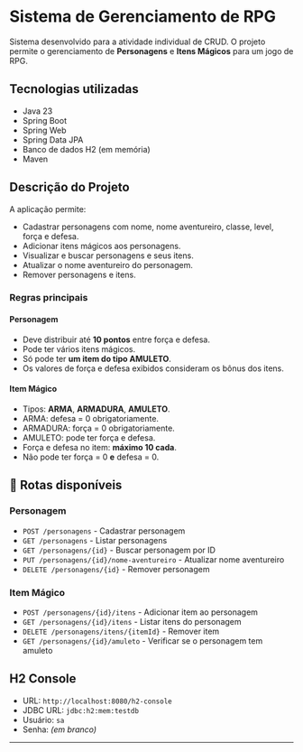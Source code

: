 # Sistema de Gerenciamento de RPG

Sistema desenvolvido para a atividade individual de CRUD. O projeto permite o gerenciamento de **Personagens** e **Itens Mágicos** para um jogo de RPG.

## Tecnologias utilizadas

- Java 23
- Spring Boot
- Spring Web
- Spring Data JPA
- Banco de dados H2 (em memória)
- Maven

## Descrição do Projeto

A aplicação permite:

- Cadastrar personagens com nome, nome aventureiro, classe, level, força e defesa.
- Adicionar itens mágicos aos personagens.
- Visualizar e buscar personagens e seus itens.
- Atualizar o nome aventureiro do personagem.
- Remover personagens e itens.

### Regras principais

#### Personagem

- Deve distribuir até **10 pontos** entre força e defesa.
- Pode ter vários itens mágicos.
- Só pode ter **um item do tipo AMULETO**.
- Os valores de força e defesa exibidos consideram os bônus dos itens.

#### Item Mágico

- Tipos: **ARMA**, **ARMADURA**, **AMULETO**.
- ARMA: defesa = 0 obrigatoriamente.
- ARMADURA: força = 0 obrigatoriamente.
- AMULETO: pode ter força e defesa.
- Força e defesa no item: **máximo 10 cada**.
- Não pode ter força = 0 **e** defesa = 0.

## 🔗 Rotas disponíveis

### Personagem

- `POST /personagens` - Cadastrar personagem
- `GET /personagens` - Listar personagens
- `GET /personagens/{id}` - Buscar personagem por ID
- `PUT /personagens/{id}/nome-aventureiro` - Atualizar nome aventureiro
- `DELETE /personagens/{id}` - Remover personagem

### Item Mágico

- `POST /personagens/{id}/itens` - Adicionar item ao personagem
- `GET /personagens/{id}/itens` - Listar itens do personagem
- `DELETE /personagens/itens/{itemId}` - Remover item
- `GET /personagens/{id}/amuleto` - Verificar se o personagem tem amuleto

##  H2 Console

- URL: `http://localhost:8080/h2-console`
- JDBC URL: `jdbc:h2:mem:testdb`
- Usuário: `sa`
- Senha: *(em branco)*

---
